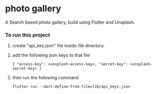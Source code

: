 # photo gallery

A Search based photo gallery, build using Flutter and Unsplash.


### To run this project

1. create "api_key.json" file inside /lib directory.

2. add the following json keys to that file

    `{
    "access-key": <unsplash-access-key>,
    "secret-key": <unsplash-secret-key>
    }`

3. then run the following command

    `flutter run --dart-define-from-file=lib/api_keys.json`
